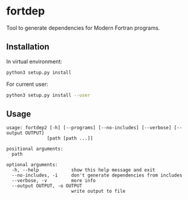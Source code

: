 # fortdep

Tool to generate dependencies for Modern Fortran programs.

## Installation

In virtual environment:
```sh
python3 setup.py install
```

For current user:
```sh
python3 setup.py install --user
```

## Usage

```
usage: fortdep2 [-h] [--programs] [--no-includes] [--verbose] [--output OUTPUT]
               [path [path ...]]

positional arguments:
  path

optional arguments:
  -h, --help            show this help message and exit
  --no-includes, -i     don't generate dependencies from includes
  --verbose, -v         more info
  --output OUTPUT, -o OUTPUT
                        write output to file
```
